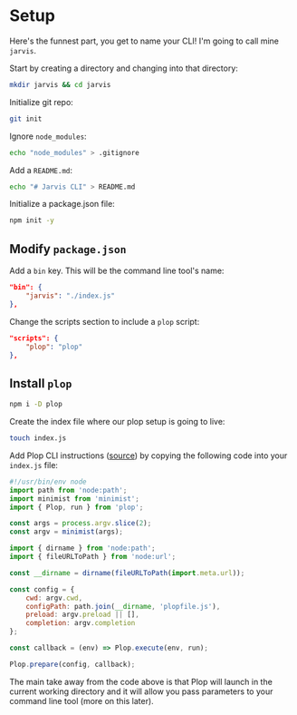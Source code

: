 # Setup

Here's the funnest part, you get to name your CLI! I'm going to call mine `jarvis`.

Start by creating a directory and changing into that directory:

```bash
mkdir jarvis && cd jarvis
```

Initialize git repo:

```bash
git init
```

Ignore `node_modules`:

```bash
echo "node_modules" > .gitignore
```

Add a `README.md`:

```bash
echo "# Jarvis CLI" > README.md
```

Initialize a package.json file:

```bash
npm init -y
```

## Modify `package.json`

Add a `bin` key. This will be the command line tool's name:

```json title="package.json"
"bin": {
    "jarvis": "./index.js"
},
```

Change the scripts section to include a `plop` script:

```json title="package.json"
"scripts": {
    "plop": "plop"
},
```

## Install `plop`

```bash
npm i -D plop
```

Create the index file where our plop setup is going to live:

```bash
touch index.js
```

Add Plop CLI instructions ([source](https://plopjs.com/documentation/#wrapping-plop)) by copying the following code into your `index.js` file:

```js title="index.js"
#!/usr/bin/env node
import path from 'node:path';
import minimist from 'minimist';
import { Plop, run } from 'plop';

const args = process.argv.slice(2);
const argv = minimist(args);

import { dirname } from 'node:path';
import { fileURLToPath } from 'node:url';

const __dirname = dirname(fileURLToPath(import.meta.url));

const config = {
    cwd: argv.cwd,
    configPath: path.join(__dirname, 'plopfile.js'),
    preload: argv.preload || [],
    completion: argv.completion
};

const callback = (env) => Plop.execute(env, run);

Plop.prepare(config, callback);
```

The main take away from the code above is that Plop will launch in the current working directory and it will allow you pass parameters to your command line tool (more on this later).
